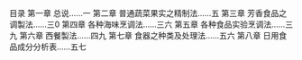 目录
第一章 总说……一
第二章 普通蔬菜果实之精制法……五
第三章 芳香食品之调製法……三0
第四章 各种海味烹调法……三六
第五章 各种食品实验烹调法……三九
第六章 西餐製法……四九
第七章 食器之种类及处理法……五六
第八章 日用食品成分分析表……五七